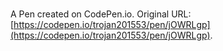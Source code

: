 # 

A Pen created on CodePen.io. Original URL: [https://codepen.io/trojan201553/pen/jOWRLgp](https://codepen.io/trojan201553/pen/jOWRLgp).


